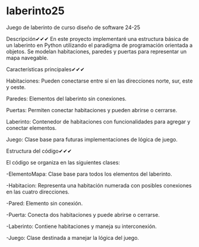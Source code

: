 # laberinto25
Juego de laberinto de curso diseño de software 24-25

Descripción✔✔✔
En este proyecto implementaré una estructura básica de un laberinto en Python utilizando el paradigma de programación orientada a objetos. Se modelan habitaciones, paredes y puertas para representar un mapa navegable.

Características principales✔✔✔

Habitaciones: Pueden conectarse entre sí en las direcciones norte, sur, este y oeste.

Paredes: Elementos del laberinto sin conexiones.

Puertas: Permiten conectar habitaciones y pueden abrirse o cerrarse.

Laberinto: Contenedor de habitaciones con funcionalidades para agregar y conectar elementos.

Juego: Clase base para futuras implementaciones de lógica de juego.

Estructura del código✔✔✔

El código se organiza en las siguientes clases:

-ElementoMapa: Clase base para todos los elementos del laberinto.

-Habitacion: Representa una habitación numerada con posibles conexiones en las cuatro direcciones.

-Pared: Elemento sin conexión.

-Puerta: Conecta dos habitaciones y puede abrirse o cerrarse.

-Laberinto: Contiene habitaciones y maneja su interconexión.

-Juego: Clase destinada a manejar la lógica del juego.
